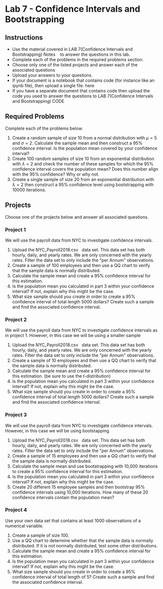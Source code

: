 
# Lab 7 - Confidence Intervals and Bootstrapping

## Instructions
- Use the material covered in LAB 7(Confidence Intervals and Bootstrapping) Notes    to answer the questions in this lab.
- Complete each of the problems in the required problems section.
- Choose only one of the listed projects and answer each of the associated questions
- Upload your answers to your questions.
- If your document is a notebook that contains code (for instance like an ipynb file), then upload a single file. here
- If you have a separate document that contains code then upload the code you used to answer the questions to LAB 7(Confidence Intervals and Bootstrapping) CODE 

## Required Problems 

Complete each of the problems below.

1. Create a random sample of size 10 from a normal distribution with $\mu=5$ and $\sigma=2$. Calculate the sample mean and then construct a 95% confidence interval. Is the population mean covered by your confidence interval?
2. Create 100 random samples of size 10 from an exponential distribution with $\lambda=2$ and check the number of these samples for which the 95% confidence interval covers the population mean? Does this number align with the 95% confidence? Why or why not.
3. Create a single sample of size 20 from an exponential distribution with $\lambda=2$ then construct a 95% confidence level using bootstrapping with 10000 iterations.

## Projects

Choose one of the projects below and answer all associated questions.

### Project 1

We will use the payroll data from NYC to investigate confidence intervals. 

1. Upload the NYC_Payroll2018.csv   data set. This data set has both hourly, daily, and yearly rates. We are only concerned with the yearly rates. Filter the data set to only include the "per Annum" observations.
2. Create a sample of 100 employees and then use a QQ chart to verify that the sample data is normally distributed.
3. Calculate the sample mean and create a 95% confidence interval for this estimation.
4. Is the population mean you calculated in part 3 within your confidence interval? If not, explain why this might be the case.
5. What size sample should you create in order to create a 95% confidence interval of total length 5000 dollars? Create such a sample and find the associated confidence interval.


### Project 2

We will use the payroll data from NYC to investigate confidence intervals as in project 1. However, in this case we will be using a smaller sample


1. Upload the NYC_Payroll2018.csv   data set. This data set has both hourly, daily, and yearly rates. We are only concerned with the yearly rates. Filter the data set to only include the "per Annum" observations.
2. Create a sample of 10 employees and then use a QQ chart to verify that the sample data is normally distributed.
3. Calculate the sample mean and create a 95% confidence interval for this estimation. (be sure to use the t-distribution)
4. Is the population mean you calculated in part 3 within your confidence interval? If not, explain why this might be the case.
5. What size sample should you create in order to create a 95% confidence interval of total length 5000 dollars? Create such a sample and find the associated confidence interval.


### Project 3

We will use the payroll data from NYC to investigate confidence intervals. However, in this case we will be using bootstapping


1. Upload the NYC_Payroll2018.csv   data set. This data set has both hourly, daily, and yearly rates. We are only concerned with the yearly rates. Filter the data set to only include the "per Annum" observations.
2. Create a sample of 15 employees and then use a QQ chart to verify that the sample data is normally distributed.
3. Calculate the sample mean and use bootstrapping with 10,000 iterations to create a 95% confidence interval for this estimation.
4. Is the population mean you calculated in part 3 within your confidence interval? If not, explain why this might be the case.
5. Create 20 different 15 employee samples and then bootstrap 95% confidence intervals using 10,000 iterations. How many of these 20 confidence intervals contain the population mean?



### Project 4

Use your own data set that contains at least 1000 observations of a numerical variable.

1. Create a sample of size 100.
2. Use a QQ chart to determine whether that the sample data is normally distributed. If it is not normally distributed, test some other distributions.
3. Calculate the sample mean and create a 95% confidence interval for this estimation.
4. Is the population mean you calculated in part 3 within your confidence interval? If not, explain why this might be the case.
5.  What size sample should you create in order to create a 95% confidence interval of total length of 5? Create such a sample and find the associated confidence interval.



